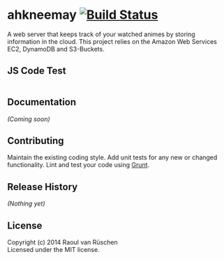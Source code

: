 # ahkneemay [![Build Status](https://travis-ci.org/raoul-van-rueschen-14-fhb/ahkneemay.svg)](http://travis-ci.org/raoul-van-rueschen-14-fhb/ahkneemay)

A web server that keeps track of your watched animes by storing information in the cloud. This project relies on the Amazon Web Services EC2, DynamoDB and S3-Buckets.

## JS Code Test

```javascript

```

## Documentation
_(Coming soon)_

## Contributing
Maintain the existing coding style. Add unit tests for any new or changed functionality. Lint and test your code using [Grunt](http://gruntjs.com/).

## Release History
_(Nothing yet)_

## License
Copyright (c) 2014 Raoul van Rüschen  
Licensed under the MIT license.
